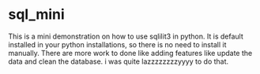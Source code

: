 # sql_mini

<p1>This is a mini demonstration on how to use sqlilit3 in python. It is default installed in your python installations, so there is no need to install it manually. There are more work to done like adding features like update the data and clean the database. i was quite lazzzzzzzzyyyy to do that. </p1>
